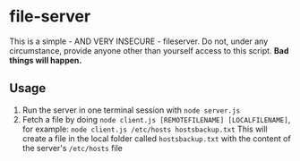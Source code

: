 # file-server

This is a simple - AND VERY INSECURE - fileserver.  Do not, under any circumstance, provide anyone other than yourself access to this script.  **Bad things will happen.**

## Usage

1. Run the server in one terminal session with `node server.js`
2. Fetch a file by doing `node client.js [REMOTEFILENAME] [LOCALFILENAME]`, for example: `node client.js /etc/hosts hostsbackup.txt`  This will create a file in the local folder called `hostsbackup.txt` with the content of the server's `/etc/hosts` file